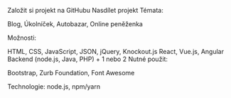 Založit si projekt na GitHubu
Nasdílet projekt
Témata:

Blog, Úkolníček, Autobazar, Online peněženka

Možnosti:

HTML, CSS, JavaScript, JSON, jQuery, Knockout.js
React, Vue.js, Angular
Backend (node.js, Java, PHP) + 1 nebo 2
Nutné použit:

Bootstrap, Zurb Foundation, Font Awesome

Technologie: node.js, npm/yarn
